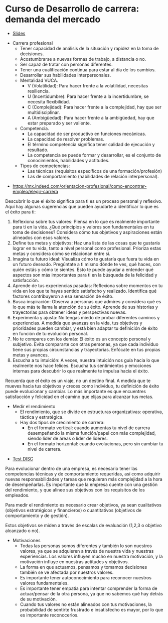 # Curso de Desarrollo de carrera: demanda del mercado
- [Slides](./desarrollo-de-carrera.pdf)

* Carrera profesional
  - Tener capacidad de análisis de la situación y rapidez en la toma de decisiones.
  - Acostumbrarse a nuevas formas de trabajo, a distancia o no.
  - Ser capaz de tratar con personas diferentes.
  - Tener una cualificación continua para estar al día de los cambios.
  - Desarrollar sus habilidades interpersonales.
  * Mentalidad VUCA.
    - V (Volatilidad): Para hacer frente a la volatilidad, necesitas resiliencia.
    - U (Incertidumbre): Para hacer frente a la incertidumbre, se necesita flexibilidad.
    - C (Complejidad): Para hacer frente a la complejidad, hay que ser multidisciplinar.
    - A (Ambigüedad): Para hacer frente a la ambigüedad, hay que estar preparado y ser valiente.
  * Competencia.
    - La capacidad de ser productivo en funciones mecánicas.
    - La capacidad de resolver problemas.
    - El término competencia significa tener calidad de ejecución y resultado.
    - La competencia se puede formar y desarrollar, es el conjunto de conocimientos, habilidades y actitudes.
  * Tipos de competencias:
    - Las técnicas (requisitos específicos de una formación/profesión)
    - Las de comportamiento (habilidades de relación interpersonal).
- https://mx.indeed.com/orientacion-profesional/como-encontrar-empleo/elegir-carrera

Descubrir lo que el éxito significa para ti es un proceso personal y reflexivo. Aquí hay algunas sugerencias que pueden ayudarte a identificar lo que es el éxito para ti:

1. Reflexiona sobre tus valores: Piensa en lo que es realmente importante para ti en la vida. ¿Qué principios y valores son fundamentales en tu toma de decisiones? Considera cómo tus objetivos y aspiraciones están alineados con esos valores.
2. Define tus metas y objetivos: Haz una lista de las cosas que te gustaría lograr en tu vida, tanto a nivel personal como profesional. Prioriza estas metas y considera cómo se relacionan entre sí.
3. Imagina tu futuro ideal: Visualiza cómo te gustaría que fuera tu vida en un futuro deseado. Pregúntate a ti mismo dónde te ves, qué haces, con quién estás y cómo te sientes. Esto te puede ayudar a entender qué aspectos son más importantes para ti en la búsqueda de la felicidad y satisfacción.
4. Aprende de tus experiencias pasadas: Reflexiona sobre momentos en tu vida en los que te hayas sentido satisfecho y realizado. Identifica qué factores contribuyeron a esa sensación de éxito.
5. Busca inspiración: Observa a personas que admires y considera qué es lo que más te llama la atención de su éxito. Aprende de sus historias y trayectorias para obtener ideas y perspectivas nuevas.
6. Experimenta y ajusta: No tengas miedo de probar diferentes caminos y experiencias. A medida que avanzas en la vida, tus objetivos y prioridades pueden cambiar, y está bien adaptar tu definición de éxito en función de tu evolución personal.
7. No te compares con los demás: El éxito es un concepto personal y subjetivo. Evita compararte con otras personas, ya que cada individuo tiene sus propias circunstancias y trayectorias. Enfócate en tus propias metas y avances.
8. Escucha a tu intuición: A veces, nuestra intuición nos guía hacia lo que realmente nos hace felices. Escucha tus sentimientos y emociones internas para descubrir lo que realmente te impulsa hacia el éxito.

Recuerda que el éxito es un viaje, no un destino final. A medida que te mueves hacia tus objetivos y creces como individuo, tu definición de éxito puede evolucionar y cambiar. Lo más importante es que encuentres satisfacción y felicidad en el camino que elijas para alcanzar tus metas.

* Medir el rendimiento
  - El rendimiento, que se divide en estructuras organizativas: operativa, táctica y estratégica.
  * Hay dos tipos de crecimiento de carrera:
    - En el formato vertical: cuando aumentas tu nivel de carrera desempeñando la misma función/papel con más complejidad, siendo líder de áreas o líder de líderes.
    - En el formato horizontal: cuando evolucionas, pero sin cambiar tu nivel de carrera.
- [Test DISC](https://rockcontent.com/es/blog/test-disc/)

Para evolucionar dentro de una empresa, es necesario tener las competencias técnicas y de comportamiento requeridas, así como adquirir nuevas responsabilidades y tareas que requieran más complejidad a la hora de desempeñarlas.  Es importante que la empresa cuente con una gestión del rendimiento, y que alinee sus objetivos con los requisitos de los empleados.

Para medir el rendimiento es necesario crear objetivos, ya sean cualitativos (objetivos estratégicos y financieros) o cuantitativos (objetivos de comportamiento y de gestión).

Estos objetivos se miden a través de escalas de evaluación (1,2,3 o objetivo alcanzado o no).

* Motivaciones
  - Todas las personas somos diferentes y también lo son nuestros valores, ya que se adquieren a través de nuestra vida y nuestras experiencias. Los valores influyen mucho en nuestra motivación, y la motivación influye en nuestras actitudes y objetivos.
  - La forma en que actuamos, pensamos y tomamos decisiones también se ve afectada por nuestros valores.
  - Es importante tener autoconocimiento para reconocer nuestros valores fundamentales.
  - Es importante tener empatía para intentar comprender la forma de actuar/pensar de la otra persona, ya que no sabemos qué hay detrás de su motivación.
  - Cuando tus valores no están alineados con tus motivaciones, la probabilidad de sentirte frustrado e insatisfecho es mayor, por lo que es importante reconocerlos.
